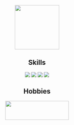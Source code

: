 <p align="center">
      <img src="https://i.imgur.com/pTl1rvz.gif" height="140" width="140"/>
</p>

<h2 align="center">Skills</h2>
<p align="center">
      <img src="https://skillicons.dev/icons?i=java,kotlin" />
      <img src="https://skillicons.dev/icons?i=javascript" />
      <img src="https://skillicons.dev/icons?i=html,css" />
      <img src="https://skillicons.dev/icons?i=idea,grafana" />
</p>

<h2 align="center">Hobbies</h2>
<p align="center">
<!--       <img src="https://i.imgur.com/eumhMIi.gif" height="60" />
      <img src="https://i.imgur.com/fIahkYP.gif" height="60" />
      <img src="https://i.imgur.com/utuoLSO.gif" height="60" /> -->
      <img src="https://media.tenor.com/OGvl9cimcbcAAAAi/sega-sonic.gif" height="60" width="200"/>
</div>
</div>
</div>
